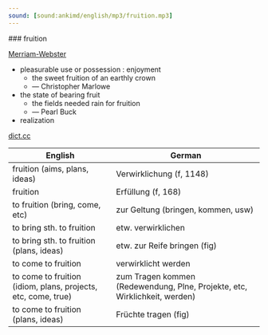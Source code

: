 ```yaml
---
sound: [sound:ankimd/english/mp3/fruition.mp3]
---
```


\### fruition

[Merriam-Webster](https://www.merriam-webster.com/dictionary/fruition)

- pleasurable use or possession : enjoyment
    - the sweet fruition of an earthly crown
    - — Christopher Marlowe
- the state of bearing fruit
    - the fields needed rain for fruition
    - — Pearl Buck
- realization

[dict.cc](https://www.dict.cc/fruition)

| English        | German       |
| -------------- | ------------ |
| fruition (aims, plans, ideas) | Verwirklichung (f, 1148) |
| fruition | Erfüllung (f, 168) |
| to fruition (bring, come, etc) | zur Geltung (bringen, kommen, usw) |
| to bring sth. to fruition | etw. verwirklichen |
| to bring sth. to fruition (plans, ideas) | etw. zur Reife bringen (fig) |
| to come to fruition | verwirklicht werden |
| to come to fruition (idiom, plans, projects, etc, come, true) | zum Tragen kommen (Redewendung, Plne, Projekte, etc, Wirklichkeit, werden) |
| to come to fruition (plans, ideas) | Früchte tragen (fig) |
